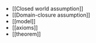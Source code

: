 - [[Closed world assumption]]
- [[Domain-closure assumption]]
- [[model]]
- [[axioms]]
- [[theorem]]
